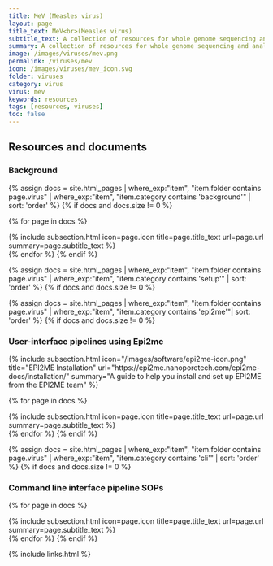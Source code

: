 ```yaml
---
title: MeV (Measles virus)
layout: page
title_text: MeV<br>(Measles virus)
subtitle_text: A collection of resources for whole genome sequencing and analysis of Measles virus (MeV)
summary: A collection of resources for whole genome sequencing and analysis of Measles virus (MeV)
image: /images/viruses/mev.png
permalink: /viruses/mev
icon: /images/viruses/mev_icon.svg
folder: viruses
category: virus
virus: mev
keywords: resources
tags: [resources, viruses]
toc: false
---
```

     
## Resources and documents


### Background
{% assign docs = site.html_pages | where_exp:"item", "item.folder contains page.virus" | where_exp:"item", "item.category contains 'background'" | sort: 'order' %}
{% if docs and docs.size != 0 %}

{% for page in docs %}
<div class="row">
        {% include subsection.html icon=page.icon title=page.title_text url=page.url summary=page.subtitle_text %}
</div>
{% endfor %}
{% endif %}


{% assign docs = site.html_pages | where_exp:"item", "item.folder contains page.virus" | where_exp:"item", "item.category contains 'setup'" | sort: 'order' %}
{% if docs and docs.size != 0 %}
<!-- ### Setup guides
{% for page in docs %}
<div class="row">
        {% include subsection.html icon=page.icon title=page.title_text url=page.url summary=page.subtitle_text %}
</div>
{% endfor %}
{% endif %}
-->

{% assign docs = site.html_pages | where_exp:"item", "item.folder contains page.virus" | where_exp:"item", "item.category contains 'epi2me'"| sort: 'order' %}
{% if docs and docs.size != 0 %}
### User-interface pipelines using Epi2me
<!-- Hardcode the epi2me setup guide, it's more in-depth than anything we would write and they'll keep it updated -->
<div class="row">
        {% include subsection.html icon="/images/software/epi2me-icon.png" title="EPI2ME Installation" url="https://epi2me.nanoporetech.com/epi2me-docs/installation/" summary="A guide to help you install and set up EPI2ME from the EPI2ME team" %}
</div>

{% for page in docs %}
<div class="row">
        {% include subsection.html icon=page.icon title=page.title_text url=page.url summary=page.subtitle_text %}
</div>
{% endfor %}
{% endif %}

{% assign docs = site.html_pages | where_exp:"item", "item.folder contains page.virus" | where_exp:"item", "item.category contains 'cli'" | sort: 'order' %}
{% if docs and docs.size != 0 %}
### Command line interface pipeline SOPs
{% for page in docs %}
<div class="row">
        {% include subsection.html icon=page.icon title=page.title_text url=page.url summary=page.subtitle_text %}
</div>
{% endfor %}
{% endif %}

{% include links.html %}
